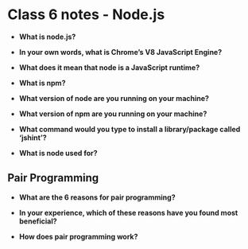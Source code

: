 # Class 6 notes - Node.js

- **What is node.js?**


- **In your own words, what is Chrome’s V8 JavaScript Engine?**


- **What does it mean that node is a JavaScript runtime?**


- **What is npm?**


- **What version of node are you running on your machine?**


- **What version of npm are you running on your machine?**


- **What command would you type to install a library/package called ‘jshint’?**


- **What is node used for?**


## Pair Programming

- **What are the 6 reasons for pair programming?**


- **In your experience, which of these reasons have you found most beneficial?**


- **How does pair programming work?**

